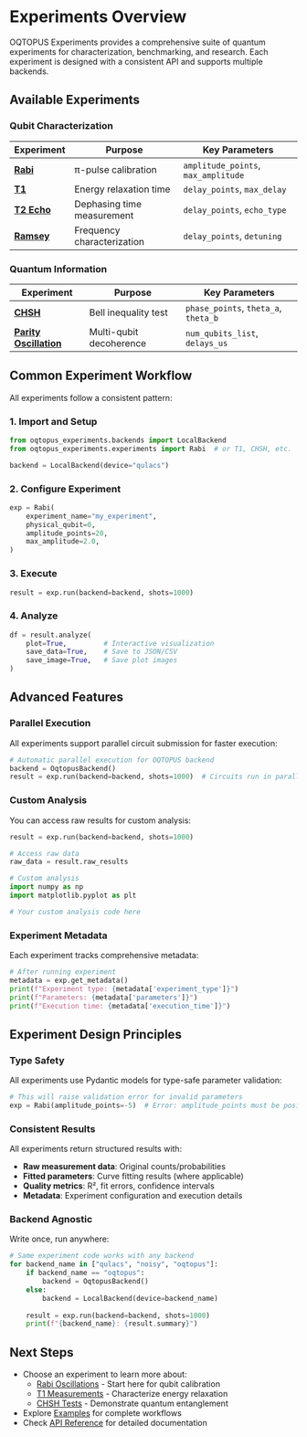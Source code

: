 # Experiments Overview

OQTOPUS Experiments provides a comprehensive suite of quantum experiments for characterization, benchmarking, and research. Each experiment is designed with a consistent API and supports multiple backends.

## Available Experiments

### Qubit Characterization

| Experiment | Purpose | Key Parameters |
|-----------|---------|----------------|
| [**Rabi**](rabi.md) | π-pulse calibration | `amplitude_points`, `max_amplitude` |
| [**T1**](t1.md) | Energy relaxation time | `delay_points`, `max_delay` |
| [**T2 Echo**](t2_echo.md) | Dephasing time measurement | `delay_points`, `echo_type` |
| [**Ramsey**](ramsey.md) | Frequency characterization | `delay_points`, `detuning` |

### Quantum Information

| Experiment | Purpose | Key Parameters |
|-----------|---------|----------------|
| [**CHSH**](chsh.md) | Bell inequality test | `phase_points`, `theta_a`, `theta_b` |
| [**Parity Oscillation**](parity_oscillation.md) | Multi-qubit decoherence | `num_qubits_list`, `delays_us` |

## Common Experiment Workflow

All experiments follow a consistent pattern:

### 1. Import and Setup

```python
from oqtopus_experiments.backends import LocalBackend
from oqtopus_experiments.experiments import Rabi  # or T1, CHSH, etc.

backend = LocalBackend(device="qulacs")
```

### 2. Configure Experiment

```python
exp = Rabi(
    experiment_name="my_experiment",
    physical_qubit=0,
    amplitude_points=20,
    max_amplitude=2.0,
)
```

### 3. Execute

```python
result = exp.run(backend=backend, shots=1000)
```

### 4. Analyze

```python
df = result.analyze(
    plot=True,         # Interactive visualization
    save_data=True,    # Save to JSON/CSV
    save_image=True,   # Save plot images
)
```

## Advanced Features

### Parallel Execution

All experiments support parallel circuit submission for faster execution:

```python
# Automatic parallel execution for OQTOPUS backend
backend = OqtopusBackend()
result = exp.run(backend=backend, shots=1000)  # Circuits run in parallel
```

### Custom Analysis

You can access raw results for custom analysis:

```python
result = exp.run(backend=backend, shots=1000)

# Access raw data
raw_data = result.raw_results

# Custom analysis
import numpy as np
import matplotlib.pyplot as plt

# Your custom analysis code here
```

### Experiment Metadata

Each experiment tracks comprehensive metadata:

```python
# After running experiment
metadata = exp.get_metadata()
print(f"Experiment type: {metadata['experiment_type']}")
print(f"Parameters: {metadata['parameters']}")
print(f"Execution time: {metadata['execution_time']}")
```

## Experiment Design Principles

### Type Safety

All experiments use Pydantic models for type-safe parameter validation:

```python
# This will raise validation error for invalid parameters
exp = Rabi(amplitude_points=-5)  # Error: amplitude_points must be positive
```

### Consistent Results

All experiments return structured results with:

- **Raw measurement data**: Original counts/probabilities
- **Fitted parameters**: Curve fitting results (where applicable)
- **Quality metrics**: R², fit errors, confidence intervals
- **Metadata**: Experiment configuration and execution details

### Backend Agnostic

Write once, run anywhere:

```python
# Same experiment code works with any backend
for backend_name in ["qulacs", "noisy", "oqtopus"]:
    if backend_name == "oqtopus":
        backend = OqtopusBackend()
    else:
        backend = LocalBackend(device=backend_name)
    
    result = exp.run(backend=backend, shots=1000)
    print(f"{backend_name}: {result.summary}")
```

## Next Steps

- Choose an experiment to learn more about:
  - [Rabi Oscillations](rabi.md) - Start here for qubit calibration
  - [T1 Measurements](t1.md) - Characterize energy relaxation
  - [CHSH Tests](chsh.md) - Demonstrate quantum entanglement
- Explore [Examples](../examples/index.md) for complete workflows
- Check [API Reference](../reference/) for detailed documentation